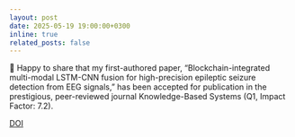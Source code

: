 ```yaml
---
layout: post
date: 2025-05-19 19:00:00+0300
inline: true
related_posts: false
---
```


🎉 Happy to share that my first-authored paper,
“Blockchain-integrated multi-modal LSTM-CNN fusion for high-precision epileptic seizure detection from EEG signals,”
has been accepted for publication in the prestigious, peer-reviewed journal Knowledge-Based Systems (Q1, Impact Factor: 7.2).

[DOI](https://doi.org/10.1016/j.knosys.2025.113703) 